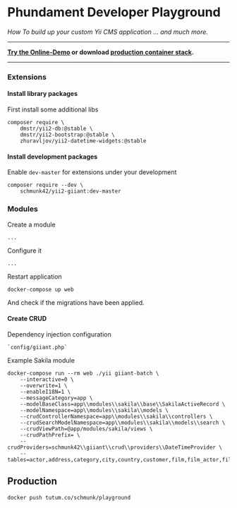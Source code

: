 # Phundament Developer Playground

*How To build up your custom Yii CMS application ... and much more.*

---

**[Try the Online-Demo](http://playground.178.62.168.178.xip.io) or download [production container stack](https://github.com/phundament/playground/blob/master/build/production.yml).** 

---

### Extensions

#### Install library packages

First install some additional libs

	composer require \
		dmstr/yii2-db:@stable \
		dmstr/yii2-bootstrap:@stable \
		zhuravljov/yii2-datetime-widgets:@stable

#### Install development packages		
		
Enable `dev-master` for extensions under your development

	composer require --dev \
		schmunk42/yii2-giiant:dev-master

### Modules		
		
Create a module

	...
	
Configure it

	...
	
Restart application

	docker-compose up web
	
And check if the migrations have been applied.

#### Create CRUD

Dependency injection configuration

    `config/giiant.php`

Example Sakila module

	docker-compose run --rm web ./yii giiant-batch \
        --interactive=0 \
        --overwrite=1 \
        --enableI18N=1 \
        --messageCategory=app \
        --modelBaseClass=app\\modules\\sakila\\base\\SakilaActiveRecord \
        --modelNamespace=app\\modules\\sakila\\models \
        --crudControllerNamespace=app\\modules\\sakila\\controllers \
        --crudSearchModelNamespace=app\\modules\\sakila\\models\\search \
        --crudViewPath=@app/modules/sakila/views \
        --crudPathPrefix= \
        --crudProviders=schmunk42\\giiant\\crud\\providers\\DateTimeProvider \
        --tables=actor,address,category,city,country,customer,film,film_actor,film_category,film_text,inventory,language,payment,rental,staff,store

       
Production
----------
    
    docker push tutum.co/schmunk/playground

